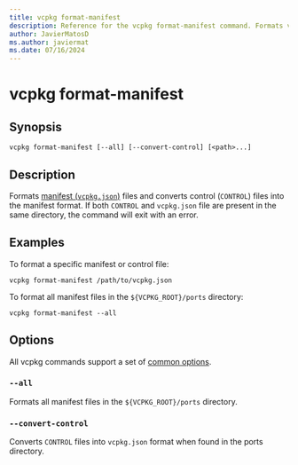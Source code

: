 ```yaml
---
title: vcpkg format-manifest
description: Reference for the vcpkg format-manifest command. Formats vcpkg.json files and converts CONTROL files to vcpkg.json format.
author: JavierMatosD
ms.author: javiermat
ms.date: 07/16/2024
---
```


# vcpkg format-manifest

## Synopsis

```console
vcpkg format-manifest [--all] [--convert-control] [<path>...]
```

## Description

Formats [manifest (`vcpkg.json`)](../reference/vcpkg-json.md) files
and converts control (`CONTROL`) files into the manifest format.
If both `CONTROL` and `vcpkg.json` file are present in the same directory, the command will exit with an error.

## Examples

To format a specific manifest or control file:

```console
vcpkg format-manifest /path/to/vcpkg.json
```

To format all manifest files in the `${VCPKG_ROOT}/ports` directory:

```console
vcpkg format-manifest --all
```

## Options

All vcpkg commands support a set of [common options](common-options.md).

### `--all`

Formats all manifest files in the `${VCPKG_ROOT}/ports` directory.

### `--convert-control`

Converts `CONTROL` files into `vcpkg.json` format when found in the ports
directory.
